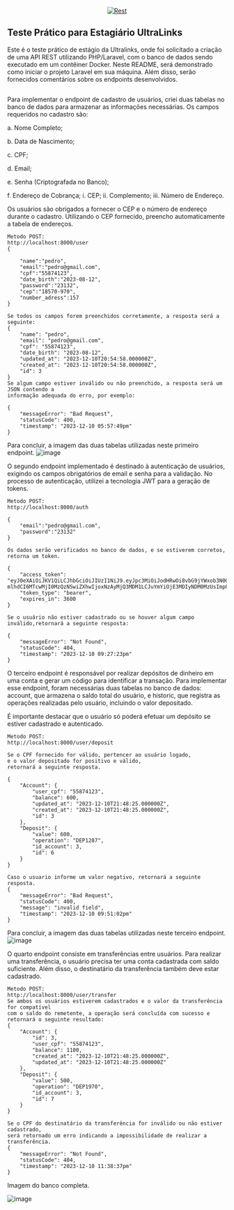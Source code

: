 

<p align="center">
<a href="https://github.com/laravel/framework/actions"><img src="https://th.bing.com/th/id/OIP.gV9AeJImpGRTlDs_560erwHaEg?w=287&h=180&c=7&r=0&o=5&pid=1.7" alt="Rest"></a>

## Teste Prático para Estagiário UltraLinks

Este é o teste prático de estágio da Ultralinks, onde foi solicitado a criação de uma API REST utilizando PHP/Laravel, com o banco de dados sendo executado em um contêiner Docker. Neste README, será demonstrado como iniciar o projeto Laravel em sua máquina. Além disso, serão fornecidos comentários sobre os endpoints desenvolvidos.
##
Para implementar o endpoint de cadastro de usuários, criei duas tabelas no banco de dados para armazenar as informações necessárias. Os campos requeridos no cadastro são:

a. Nome Completo;

b. Data de Nascimento;

c. CPF;

d. Email;

e. Senha (Criptografada no Banco);

f. Endereço de Cobrança;
i. CEP;
ii. Complemento;
iii. Número de Endereço.

Os usuários são obrigados a fornecer o CEP e o número de endereço durante o cadastro. Utilizando o CEP fornecido, preencho automaticamente a tabela de endereços. 

```
Metodo POST:
http://localhost:8000/user
{

    "name":"pedro",
    "email":"pedro@gmail.com",
    "cpf":"55874123",
    "date_birth":"2023-08-12",
    "password":"23132",
    "cep":"18570-970",
    "number_adress":157
}

Se todos os campos forem preenchidos corretamente, a resposta será a seguinte:
{
    "name": "pedro",
    "email": "pedro@gmail.com",
    "cpf": "55874123",
    "date_birth": "2023-08-12",
    "updated_at": "2023-12-10T20:54:58.000000Z",
    "created_at": "2023-12-10T20:54:58.000000Z",
    "id": 3
}
Se algum campo estiver inválido ou não preenchido, a resposta será um JSON contendo a
informação adequada do erro, por exemplo:

{
    "messageError": "Bad Request",
    "statusCode": 400,
    "timestamp": "2023-12-10 05:57:49pm"
}
```
Para concluir, a imagem das duas tabelas utilizadas neste primeiro endpoint.
![image](https://github.com/ThalesJ2/Ultralinks-Thales/assets/95149974/00428d2f-2539-40de-9d91-5a5f6130df60)

O segundo endpoint implementado é destinado à autenticação de usuários, exigindo os campos obrigatórios de email e senha para a validação. No processo de autenticação, utilizei a tecnologia JWT para a geração de tokens.

```
Metodo POST:
http://localhost:8000/auth

{
    "email":"pedro@gmail.com",
    "password":"23132"
}

Os dados serão verificados no banco de dados, e se estiverem corretos, retorna um token.

{
    "access_token": "eyJ0eXAiOiJKV1QiLCJhbGciOiJIUzI1NiJ9.eyJpc3MiOiJodHRwOi8vbG9jYWxob3N0OjgwMDAvYXV0aCIsI
mlhdCI6MTcwMjI0MzQzNSwiZXhwIjoxNzAyMjQ3MDM1LCJuYmYiOjE3MDIyNDM0MzUsImp0aSI6IjdISWtUT0JleTBTeEdhaUsiLCJzdWIiOiIzIiwicHJ2IjoiMjNiZDVjODk0OWY2MDBhZGIzOWU3MDFjNDAwODcyZGI3YTU5NzZmNyJ9.ZuTaKi2eHU1WV_HFWWhep6X5ptMfaCkHi1MwuEy9EiE",
    "token_type": "bearer",
    "expires_in": 3600
}

Se o usuário não estiver cadastrado ou se houver algum campo inválido,retornará a seguinte resposta:

{
    "messageError": "Not Found",
    "statusCode": 404,
    "timestamp": "2023-12-10 09:27:23pm"
}
```

O terceiro endpoint é responsável por realizar depósitos de dinheiro em uma conta e gerar um código para identificar a transação. Para implementar esse endpoint, foram necessárias duas tabelas no banco de dados: account, que armazena o saldo total do usuário, e historic, que registra as operações realizadas pelo usuário, incluindo o valor depositado.

É importante destacar que o usuário só poderá efetuar um depósito se estiver  cadastrado e autenticado.

```
Metodo POST:
http://localhost:8000/user/deposit

Se o CPF fornecido for válido, pertencer ao usuário logado,
e o valor depositado for positivo e válido,
retornará a seguinte resposta.

{
    "Account": {
        "user_cpf": "55874123",
        "balance": 600,
        "updated_at": "2023-12-10T21:48:25.000000Z",
        "created_at": "2023-12-10T21:48:25.000000Z",
        "id": 3
    },
    "Deposit": {
        "value": 600,
        "operation": "DEP1287",
        "id_account": 3,
        "id": 6
    }
}

Caso o usuario informe um valor negativo, retornará a seguinte resposta.
{
    "messageError": "Bad Request",
    "statusCode": 400,
    "message": "invalid field",
    "timestamp": "2023-12-10 09:51:02pm"
}
```
Para concluir, a imagem das duas tabelas utilizadas neste terceiro endpoint.
![image](https://github.com/ThalesJ2/Ultralinks-Thales/assets/95149974/2b331d07-d359-44ec-8d13-fad431d138f2)


O quarto endpoint consiste em transferências entre usuários. Para realizar uma transferência, o usuário precisa ter uma conta cadastrada com saldo suficiente. Além disso, o destinatário da transferência também deve estar cadastrado.

```
Metodo POST:
http://localhost:8000/user/transfer
Se ambos os usuários estiverem cadastrados e o valor da transferência for compatível
com o saldo do remetente, a operação será concluída com sucesso e retornará o seguinte resultado:
{
    "Account": {
        "id": 3,
        "user_cpf": "55874123",
        "balance": 1100,
        "created_at": "2023-12-10T21:48:25.000000Z",
        "updated_at": "2023-12-10T21:48:25.000000Z"
    },
    "Deposit": {
        "value": 500,
        "operation": "DEP1970",
        "id_account": 3,
        "id": 7
    }
}

Se o CPF do destinatário da transferência for inválido ou não estiver cadastrado,
será retornado um erro indicando a impossibilidade de realizar a transferência.
{
    "messageError": "Not Found",
    "statusCode": 404,
    "timestamp": "2023-12-10 11:38:37pm"
}
```
Imagem do banco completa.

![image](https://github.com/ThalesJ2/Ultralinks-Thales/assets/95149974/8678535f-ed82-4c72-bba0-e8c9c6c1e60d)


